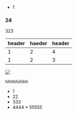 + 1
### 24
323

| header | haeder | header |
|-----|-----|-----|
|1 | 2| 4|
| 1| 2|3 |

<img src="https://pic.qqtn.com/up/2019-9/15690311636958128.jpg"/>

hhhhhiihhh

+ 1
 + 22
  + 333
   + 4444
    * 55555